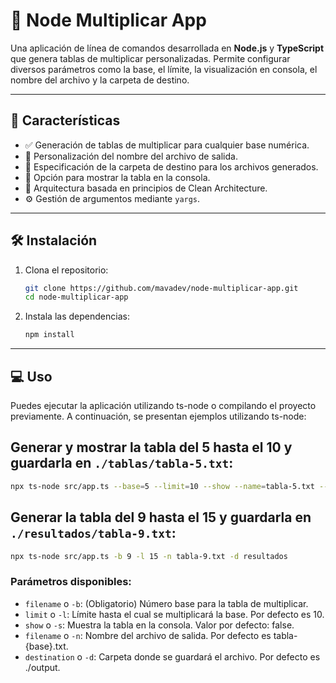 # 📐 Node Multiplicar App

Una aplicación de línea de comandos desarrollada en **Node.js** y **TypeScript** que genera tablas de multiplicar personalizadas. Permite configurar diversos parámetros como la base, el límite, la visualización en consola, el nombre del archivo y la carpeta de destino.

---

## 🚀 Características

- ✅ Generación de tablas de multiplicar para cualquier base numérica.
- 📝 Personalización del nombre del archivo de salida.
- 📁 Especificación de la carpeta de destino para los archivos generados.
- 👀 Opción para mostrar la tabla en la consola.
- 🧱 Arquitectura basada en principios de Clean Architecture.
- ⚙️ Gestión de argumentos mediante `yargs`.

---

## 🛠️ Instalación

1. Clona el repositorio:

   ```bash
   git clone https://github.com/mavadev/node-multiplicar-app.git
   cd node-multiplicar-app
   
2. Instala las dependencias:

   ```bash
   npm install

---

## 💻 Uso

Puedes ejecutar la aplicación utilizando ts-node o compilando el proyecto previamente. A continuación, se presentan ejemplos utilizando ts-node:

## Generar y mostrar la tabla del 5 hasta el 10 y guardarla en `./tablas/tabla-5.txt`:
   ```bash
   npx ts-node src/app.ts --base=5 --limit=10 --show --name=tabla-5.txt --destination=tablas
  ```
## Generar la tabla del 9 hasta el 15 y guardarla en `./resultados/tabla-9.txt`:
   ```bash
   npx ts-node src/app.ts -b 9 -l 15 -n tabla-9.txt -d resultados
  ```

### Parámetros disponibles:

- `filename` o `-b`: (Obligatorio) Número base para la tabla de multiplicar.
- `limit` o `-l`: Límite hasta el cual se multiplicará la base. Por defecto es 10.
- `show` o `-s`: Muestra la tabla en la consola. Valor por defecto: false.
- `filename` o `-n`: Nombre del archivo de salida. Por defecto es tabla-{base}.txt.
- `destination` o `-d`: Carpeta donde se guardará el archivo. Por defecto es ./output.
